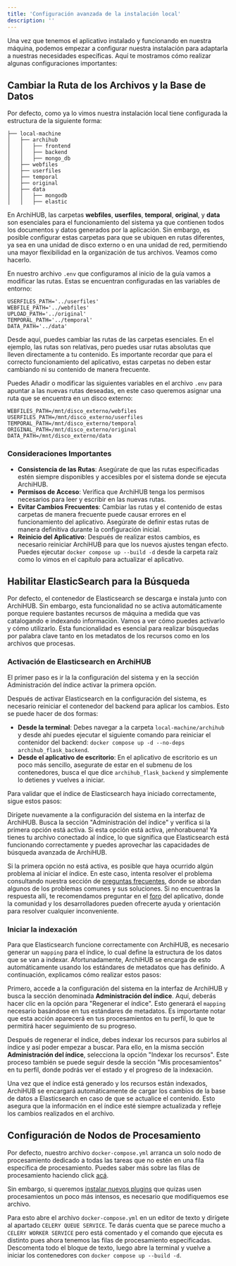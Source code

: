 ```yaml
---
title: 'Configuración avanzada de la instalación local'
description: ''
---
```


Una vez que tenemos el aplicativo instalado y funcionando en nuestra máquina, podemos empezar a configurar nuestra instalación para adaptarla a nuestras necesidades específicas. Aquí te mostramos cómo realizar algunas configuraciones importantes:

## Cambiar la Ruta de los Archivos y la Base de Datos

Por defecto, como ya lo vimos nuestra instalación local tiene configurada la estructura de la siguiente forma:

 ```
├── local-machine
│   ├── archihub
│   │   ├── frontend
│   │   ├── backend
│   │   ├── mongo_db
│   ├── webfiles
│   ├── userfiles
│   ├── temporal
│   ├── original
│   ├── data
│   │   ├── mongodb
│   │   ├── elastic
 ```
En ArchiHUB, las carpetas __webfiles__, __userfiles__, __temporal__, __original__, y __data__ son esenciales para el funcionamiento del sistema ya que contienen todos los documentos y datos generados por la aplicación. Sin embargo, es posible configurar estas carpetas para que se ubiquen en rutas diferentes, ya sea en una unidad de disco externo o en una unidad de red, permitiendo una mayor flexibilidad en la organización de tus archivos. Veamos como hacerlo.

En nuestro archivo `.env` que configuramos al inicio de la guía vamos a modificar las rutas. Estas se encuentran configuradas en las variables de entorno:

```
USERFILES_PATH='../userfiles'
WEBFILE_PATH='../webfiles'
UPLOAD_PATH='../original'
TEMPORAL_PATH='../temporal'
DATA_PATH='../data'
```

Desde aquí, puedes cambiar las rutas de las carpetas esenciales. En el ejemplo, las rutas son relativas, pero puedes usar rutas absolutas que lleven directamente a tu contenido. Es importante recordar que para el correcto funcionamiento del aplicativo, estas carpetas no deben estar cambiando ni su contenido de manera frecuente.

Puedes Añadir o modificar las siguientes variables en el archivo `.env` para apuntar a las nuevas rutas deseadas, en este caso queremos asignar una ruta que se encuentra en un disco externo:

```
WEBFILES_PATH=/mnt/disco_externo/webfiles
USERFILES_PATH=/mnt/disco_externo/userfiles
TEMPORAL_PATH=/mnt/disco_externo/temporal
ORIGINAL_PATH=/mnt/disco_externo/original
DATA_PATH=/mnt/disco_externo/data
```

### Consideraciones Importantes

- __Consistencia de las Rutas__: Asegúrate de que las rutas especificadas estén siempre disponibles y accesibles por el sistema donde se ejecuta ArchiHUB.
- __Permisos de Acceso__: Verifica que ArchiHUB tenga los permisos necesarios para leer y escribir en las nuevas rutas.
- __Evitar Cambios Frecuentes__: Cambiar las rutas y el contenido de estas carpetas de manera frecuente puede causar errores en el funcionamiento del aplicativo. Asegúrate de definir estas rutas de manera definitiva durante la configuración inicial.
- __Reinicio del Aplicativo__: Después de realizar estos cambios, es necesario reiniciar ArchiHUB para que los nuevos ajustes tengan efecto. Puedes ejecutar `docker compose up --build -d` desde la carpeta raíz como lo vimos en el capítulo para actualizar el aplicativo.

## Habilitar ElasticSearch para la Búsqueda

Por defecto, el contenedor de Elasticsearch se descarga e instala junto con ArchiHUB. Sin embargo, esta funcionalidad no se activa automáticamente porque requiere bastantes recursos de máquina a medida que vas catalogando e indexando información. Vamos a ver cómo puedes activarlo y cómo utilizarlo. Esta funcionalidad es esencial para realizar búsquedas por palabra clave tanto en los metadatos de los recursos como en los archivos que procesas.

### Activación de Elasticsearch en ArchiHUB

El primer paso es ir la la configuración del sistema y en la sección Administración del índice activar la primera opción.

Después de activar Elasticsearch en la configuración del sistema, es necesario reiniciar el contenedor del backend para aplicar los cambios. Esto se puede hacer de dos formas:

- __Desde la terminal__: Debes navegar a la carpeta `local-machine/archihub` y desde ahí puedes ejecutar el siguiente comando para reiniciar el contenidor del backend: `docker compose up -d --no-deps archihub_flask_backend`.
- __Desde el aplicativo de escritorio__: En el aplicativo de escritorio es un poco más sencillo, asegurate de estar en el submenu de los contenedores, busca el que dice `archihub_flask_backend` y simplemente lo detienes y vuelves a iniciar.

Para validar que el índice de Elasticsearch haya iniciado correctamente, sigue estos pasos:

Dirígete nuevamente a la configuración del sistema en la interfaz de ArchiHUB. Busca la sección "Administración del índice" y verifica si la primera opción está activa. Si esta opción está activa, ¡enhorabuena! Ya tienes tu archivo conectado al índice, lo que significa que Elasticsearch está funcionando correctamente y puedes aprovechar las capacidades de búsqueda avanzada de ArchiHUB.

Si la primera opción no está activa, es posible que haya ocurrido algún problema al iniciar el índice. En este caso, intenta resolver el problema consultando nuestra sección de [preguntas frecuentes](../preguntas), donde se abordan algunos de los problemas comunes y sus soluciones. Si no encuentras la respuesta allí, te recomendamos preguntar en el [foro](https://github.com/orgs/ArchiHUB-App/discussions) del aplicativo, donde la comunidad y los desarrolladores pueden ofrecerte ayuda y orientación para resolver cualquier inconveniente.

### Iniciar la indexación

Para que Elasticsearch funcione correctamente con ArchiHUB, es necesario generar un `mapping` para el índice, lo cual define la estructura de los datos que se van a indexar. Afortunadamente, ArchiHUB se encarga de esto automáticamente usando los estándares de metadatos que has definido. A continuación, explicamos cómo realizar estos pasos:

Primero, accede a la configuración del sistema en la interfaz de ArchiHUB y busca la sección denominada __Administración del índice__. Aquí, deberás hacer clic en la opción para "Regenerar el índice". Esto generará el `mapping` necesario basándose en tus estándares de metadatos. Es importante notar que esta acción aparecerá en tus procesamientos en tu perfil, lo que te permitirá hacer seguimiento de su progreso.

Después de regenerar el índice, debes indexar los recursos para subirlos al índice y así poder empezar a buscar. Para ello, en la misma sección __Administración del índice__, selecciona la opción "Indexar los recursos". Este proceso también se puede seguir desde la sección "Mis procesamientos" en tu perfil, donde podrás ver el estado y el progreso de la indexación.

Una vez que el índice está generado y los recursos están indexados, ArchiHUB se encargará automáticamente de cargar los cambios de la base de datos a Elasticsearch en caso de que se actualice el contenido. Esto asegura que la información en el índice esté siempre actualizada y refleje los cambios realizados en el archivo.

## Configuración de Nodos de Procesamiento

Por defecto, nuestro archivo `docker-compose.yml` arranca un solo nodo de procesamiento dedicado a todas las tareas que no estén en una fila específica de procesamiento. Puedes saber más sobre las filas de procesamiento haciendo click [acá](../nodos).

Sin embargo, si queremos [instalar nuevos plugins](../install_plugin) que quizas usen procesamientos un poco más intensos, es necesario que modifiquemos ese archivo.

Para esto abre el archivo `docker-compose.yml` en un editor de texto y dirígete al apartado `CELERY QUEUE SERVICE`. Te darás cuenta que se parece mucho a `CELERY WORKER SERVICE` pero está comentado y el comando que ejecuta es distinto pues ahora tenemos las filas de procesamiento especificadas. Descomenta todo el bloque de texto, luego abre la terminal y vuelve a iniciar los contenedores con `docker compose up --build -d`.